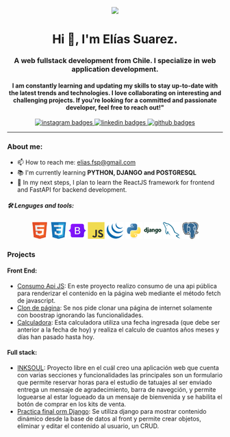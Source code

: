 <div id="header" align="center">
    <img src="https://media.giphy.com/media/qEqiI3Oq7vBkoE236M/giphy.gif" width="200"/>
    <h1 align="center">Hi 👋, I'm Elías Suarez.</h1>
    <h3 align="center">A web fullstack development from Chile. I specialize in web application development.</h3>
    <h4 align="center">I am constantly learning and updating my skills to stay up-to-date with the latest trends and technologies. I love collaborating on interesting and challenging projects. If you're looking for a committed and passionate developer, feel free to reach out!"</h4>
</div>

<div id="badges" align="center">
    <a href="https://www.instagram.com/elias_wildtrail_/">
        <img src="https://img.shields.io/badge/elias__wildtrail__-IG-red" alt="instagram badges">
    </a>
    <a href="https://www.linkedin.com/in/el%C3%ADassuarezp/">
        <img src="https://img.shields.io/badge/El%C3%ADas%20Suarez-LDIN-blue" alt="linkedin badges">
    </a>
     <a href="https://github.com/EliasSuaP">
        <img src="https://img.shields.io/badge/El%C3%ADasSuaP-GHUB-important" alt="github badges">
    </a>
</div>

---

### About me:

- 📫 How to reach me: elias.fsp@gmail.com
- 📚 I'm currently learning **PYTHON, DJANGO and POSTGRESQL**
- 📌 In my next steps, I plan to learn the ReactJS framework for frontend and FastAPI for backend development.

##### 🛠 Lenguges and tools:
<div align="center">
    <img src="https://github.com/devicons/devicon/blob/master/icons/html5/html5-original.svg" alt="html5" width="40" height="40">
    <img src="https://github.com/devicons/devicon/blob/master/icons/css3/css3-original.svg" alt="css3" width="40" height="40">
    <img src="https://github.com/devicons/devicon/blob/master/icons/bootstrap/bootstrap-original.svg" alt="boostrap" width="40" height="40"> 
    <img src="https://github.com/devicons/devicon/blob/master/icons/javascript/javascript-original.svg" alt="javascript" width="40" height="40">
    <img src="https://github.com/devicons/devicon/blob/master/icons/jquery/jquery-original.svg" alt="jquery" width="40" height="40">
    <img src="https://github.com/devicons/devicon/blob/master/icons/python/python-original.svg" alt="python" width="40" height="40">
    <img src="https://github.com/devicons/devicon/blob/master/icons/django/django-plain-wordmark.svg" alt="django" width="40" height="40">
    <img src="https://github.com/devicons/devicon/blob/master/icons/mysql/mysql-original.svg" alt="mysql" width="40" height="40">
    <img src="https://github.com/devicons/devicon/blob/master/icons/postgresql/postgresql-original.svg" alt="postgresql" width="40" height="40">
</div>


### Projects

#### Front End:
- [Consumo Api JS](https://eliassuap.github.io/Consumo-API-digimon/#): En este proyecto realizo consumo de una api pública para renderizar el contenido en la página web mediante el método fetch de javascript.
- [Clon de página](https://eliassuap.github.io/Clon-de-pagina/): Se nos pide clonar una página de internet solamente con boostrap ignorando las funcionalidades.
- [Calculadora](https://eliassuap.github.io/Calculadora/): Esta calculadora utiliza una fecha ingresada (que debe ser anterior a la fecha de hoy) y realiza el calculo de cuantos años meses y días han pasado hasta hoy.

#### Full stack:
- [INKSOUL](https://github.com/EliasSuaP/InkSoul-ecamp-project): Proyecto libre en el cuál creo una aplicación web que cuenta con varias secciones y funcionalidades las principales son un formulario que permite reservar horas para el estudio de tatuajes al ser enviado entrega un mensaje de agradecimiento, barra de navegción, y permite loguearse al estar logueado da un mensaje de bienvenida y se habilita el botón de comprar en los kits de venta.
- [Practica final orm Django](https://github.com/EliasSuaP/Practica_final_ecamp_django): Se utiliza django para mostrar contenido dinámico desde la base de datos al front y permite crear objetos, eliminar y editar el contenido al usuario, un CRUD.
<!--
https://eliassuap.github.io/Consumo-API-digimon/#
https://eliassuap.github.io/Clon-de-pagina/
https://eliassuap.github.io/Calculadora/
https://github.com/EliasSuaP/Practica_final_ecamp_django
https://github.com/EliasSuaP/InkSoul-ecamp-project
**EliasSuaP/EliasSuaP** is a ✨ _special_ ✨ repository because its `README.md` (this file) appears on your GitHub profile.

Here are some ideas to get you started:

- 🔭 I’m currently working on ...
- 🌱 I’m currently learning ...
- 👯 I’m looking to collaborate on ...
- 🤔 I’m looking for help with ...
- 💬 Ask me about ...
- 📫 How to reach me: ...
- 😄 Pronouns: ...
- ⚡ Fun fact: ...
-->
